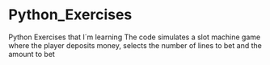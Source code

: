# Python_Exercises
 Python Exercises that I´m learning
 The code simulates a slot machine game where the player deposits money, selects the number of lines to bet and the amount to bet
